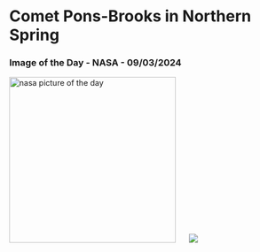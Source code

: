 # Comet Pons-Brooks in Northern Spring
### Image of the Day - NASA - 09/03/2024
<img src="https://apod.nasa.gov/apod/image/2403/2024_03_05_Pons-Brooks_Revuca_1200px.png" alt="nasa picture of the day" width="300"/>&nbsp; &nbsp; &nbsp; <img src="https://github-readme-streak-stats.herokuapp.com/?user=tempo-riz&theme=dracula" >



  
